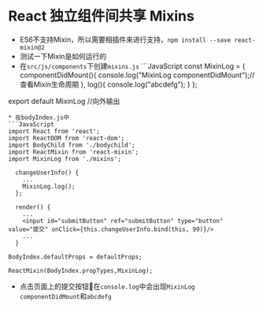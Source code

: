 # React 独立组件间共享 Mixins

* ES6不支持Mixin，所以需要相插件来进行支持，`npm install --save react-mixin@2`
* 测试一下Mixin是如何运行的
* 在`src/js/components`下创建`mixins.js`
  \`\`\`JavaScript
  const MixinLog = {
  componentDidMount\(\){
    console.log\("MixinLog componentDidMount"\);//查看Mixin生命周期
  },
  log\(\){
    console.log\("abcdefg"\);
  }
  };

export default MixinLog //向外输出

    * 在bodyIndex.js中
    ```JavaScript
    import React from 'react';
    import ReactDOM from 'react-dom';
    import BodyChild from './bodychild';
    import ReactMixin from 'react-mixin';
    import MixinLog from './mixins';

      changeUserInfo() {
        ...
        MixinLog.log();
      };

      render() {
        ...
        <input id="submitButton" ref="submitButton" type="button" value="提交" onClick={this.changeUserInfo.bind(this, 99)}/>
        ...
      }

    BodyIndex.defaultProps = defaultProps;

    ReactMixin(BodyIndex.propTypes,MixinLog);

* 点击页面上的提交按钮🔘在`console.log`中会出现`MixinLog componentDidMount`和`abcdefg`



